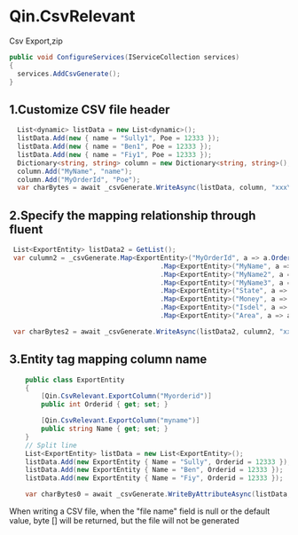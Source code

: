# Qin.CsvRelevant
Csv Export,zip
``` C#
public void ConfigureServices(IServiceCollection services)
{
  services.AddCsvGenerate();
}
```

## 1.Customize CSV file header
``` C#
  List<dynamic> listData = new List<dynamic>();
  listData.Add(new { name = "Sully1", Poe = 12333 });
  listData.Add(new { name = "Ben1", Poe = 12333 });
  listData.Add(new { name = "Fiy1", Poe = 12333 });
  Dictionary<string, string> column = new Dictionary<string, string>();
  column.Add("MyName", "name");
  column.Add("MyOrderId", "Poe");
  var charBytes = await _csvGenerate.WriteAsync(listData, column, "xxx\\demo1.csv");
```

## 2.Specify the mapping relationship through fluent
``` C#
 List<ExportEntity> listData2 = GetList();
 var culumn2 = _csvGenerate.Map<ExportEntity>("MyOrderId", a => a.Orderid)
                                      .Map<ExportEntity>("MyName", a => a.Name)
                                      .Map<ExportEntity>("MyName2", a => a.Name2)
                                      .Map<ExportEntity>("MyName3", a => a.Name3)
                                      .Map<ExportEntity>("State", a => a.State)
                                      .Map<ExportEntity>("Money", a => a.Money)
                                      .Map<ExportEntity>("Isdel", a => a.Isdel)
                                      .Map<ExportEntity>("Area", a => a.Area).BuildDictionary();

 var charBytes2 = await _csvGenerate.WriteAsync(listData2, culumn2, "xxx\\demo2.csv");
```

## 3.Entity tag mapping column name
``` C#
    public class ExportEntity
    {
        [Qin.CsvRelevant.ExportColumn("Myorderid")]
        public int Orderid { get; set; }

        [Qin.CsvRelevant.ExportColumn("myname")]
        public string Name { get; set; }
    }
    // Split line
    List<ExportEntity> listData = new List<ExportEntity>();
    listData.Add(new ExportEntity { Name = "Sully", Orderid = 12333 });
    listData.Add(new ExportEntity { Name = "Ben", Orderid = 12333 });
    listData.Add(new ExportEntity { Name = "Fiy", Orderid = 12333 });

    var charBytes0 = await _csvGenerate.WriteByAttributeAsync(listData, "xxx\\demo3.csv");
```

When writing a CSV file, when the "file name" field is null or the default value, byte [] will be returned, but the file will not be generated




